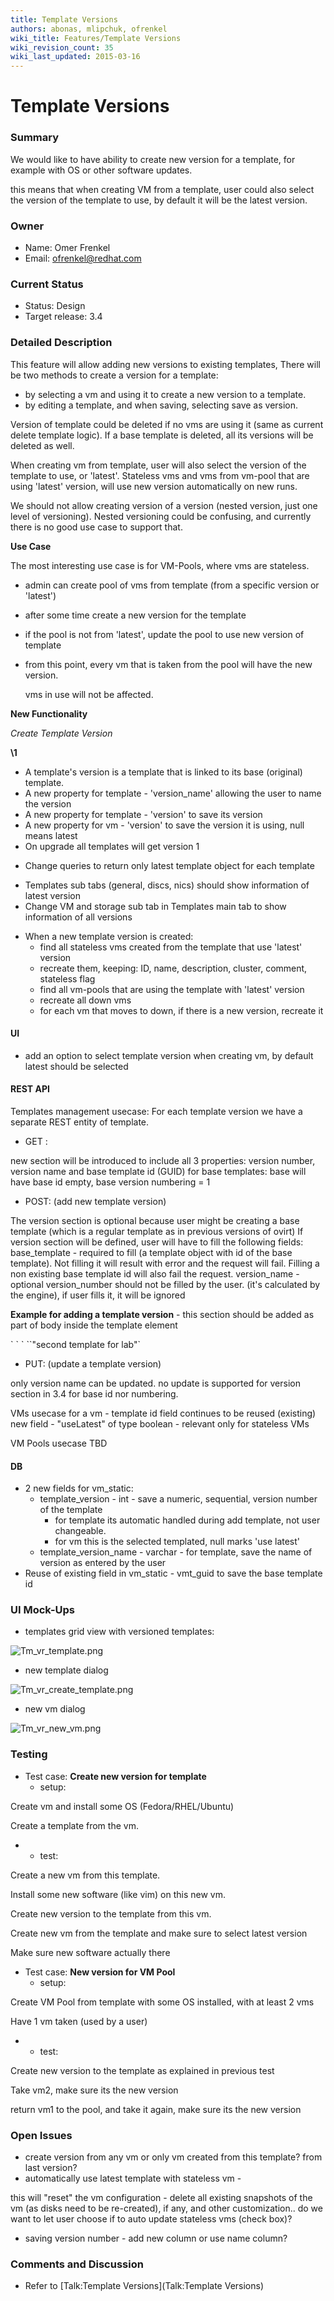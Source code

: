 ```yaml
---
title: Template Versions
authors: abonas, mlipchuk, ofrenkel
wiki_title: Features/Template Versions
wiki_revision_count: 35
wiki_last_updated: 2015-03-16
---
```


# Template Versions

### Summary

We would like to have ability to create new version for a template,
for example with OS or other software updates.

this means that when creating VM from a template,
user could also select the version of the template to use,
by default it will be the latest version.

### Owner

*   Name: Omer Frenkel
*   Email: ofrenkel@redhat.com

### Current Status

*   Status: Design
*   Target release: 3.4

### Detailed Description

This feature will allow adding new versions to existing templates,
There will be two methods to create a version for a template:

*   by selecting a vm and using it to create a new version to a template.
*   by editing a template, and when saving, selecting save as version.

Version of template could be deleted if no vms are using it (same as current delete template logic). If a base template is deleted, all its versions will be deleted as well.

When creating vm from template, user will also select the version of the template to use, or 'latest'.
Stateless vms and vms from vm-pool that are using 'latest' version, will use new version automatically on new runs.

We should not allow creating version of a version (nested version, just one level of versioning).
Nested versioning could be confusing, and currently there is no good use case to support that.

**Use Case**

The most interesting use case is for VM-Pools, where vms are stateless.

*   admin can create pool of vms from template (from a specific version or 'latest')
*   after some time create a new version for the template
*   if the pool is not from 'latest', update the pool to use new version of template
*   from this point, every vm that is taken from the pool will have the new version.

      vms in use will not be affected.

**New Functionality**

*Create Template Version*

**\1**

*   A template's version is a template that is linked to its base (original) template.
*   A new property for template - 'version_name' allowing the user to name the version
*   A new property for template - 'version' to save its version
*   A new property for vm - 'version' to save the version it is using, null means latest
*   On upgrade all templates will get version 1

<!-- -->

*   Change queries to return only latest template object for each template

<!-- -->

*   Templates sub tabs (general, discs, nics) should show information of latest version
*   Change VM and storage sub tab in Templates main tab to show information of all versions

<!-- -->

*   When a new template version is created:
    -   find all stateless vms created from the template that use 'latest' version
    -   recreate them, keeping: ID, name, description, cluster, comment, stateless flag
    -   find all vm-pools that are using the template with 'latest' version
    -   recreate all down vms
    -   for each vm that moves to down, if there is a new version, recreate it

#### UI

*   add an option to select template version when creating vm, by default latest should be selected

#### REST API

Templates management usecase: For each template version we have a separate REST entity of template.

*   GET :

new section <version> will be introduced to include all 3 properties: version number, version name and base template id (GUID) for base templates: base will have base id empty, base version numbering = 1

*   POST: (add new template version)

The version section is optional because user might be creating a base template (which is a regular template as in previous versions of ovirt) If version section will be defined, user will have to fill the following fields: base_template - required to fill (a template object with id of the base template). Not filling it will result with error and the request will fail. Filling a non existing base template id will also fail the request. version_name - optional version_number should not be filled by the user. (it's calculated by the engine), if user fills it, it will be ignored

**Example for adding a template version** - this section should be added as part of body inside the template element

<version>
` `<base_template id="1c4f1c18-030f-4a78-9b61-e17ca1d45cb0"/>
` `<version_name>`"second template for lab"`</version_name>
</version>

*   PUT: (update a template version)

only version name can be updated. no update is supported for version section in 3.4 for base id nor numbering.

VMs usecase for a vm - template id field continues to be reused (existing) new field - "useLatest" of type boolean - relevant only for stateless VMs

VM Pools usecase TBD

#### DB

*   2 new fields for vm_static:
    -   template_version - int - save a numeric, sequential, version number of the template
        -   for template its automatic handled during add template, not user changeable.
        -   for vm this is the selected templated, null marks 'use latest'
    -   template_version_name - varchar - for template, save the name of version as entered by the user
*   Reuse of existing field in vm_static - vmt_guid to save the base template id

### UI Mock-Ups

*   templates grid view with versioned templates:

![](Tm_vr_template.png "Tm_vr_template.png")

*   new template dialog

![](Tm_vr_create_template.png "Tm_vr_create_template.png")

*   new vm dialog

![](Tm_vr_new_vm.png "Tm_vr_new_vm.png")

### Testing

*   Test case: **Create new version for template**
    -   setup:

Create vm and install some OS (Fedora/RHEL/Ubuntu)

Create a template from the vm.

*   -   test:

Create a new vm from this template.

Install some new software (like vim) on this new vm.

Create new version to the template from this vm.

Create new vm from the template and make sure to select latest version

Make sure new software actually there

*   Test case: **New version for VM Pool**
    -   setup:

Create VM Pool from template with some OS installed, with at least 2 vms

Have 1 vm taken (used by a user)

*   -   test:

Create new version to the template as explained in previous test

Take vm2, make sure its the new version

return vm1 to the pool, and take it again, make sure its the new version

### Open Issues

*   create version from any vm or only vm created from this template? from last version?
*   automatically use latest template with stateless vm -

this will "reset" the vm configuration - delete all existing snapshots of the vm (as disks need to be re-created), if any, and other customization..
do we want to let user choose if to auto update stateless vms (check box)?

*   saving version number - add new column or use name column?

### Comments and Discussion

*   Refer to [Talk:Template Versions](Talk:Template Versions)
